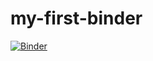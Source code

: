 # my-first-binder
[![Binder](https://mybinder.org/badge_logo.svg)](https://mybinder.org/v2/gh/mptuite/my-first-binder/master)
